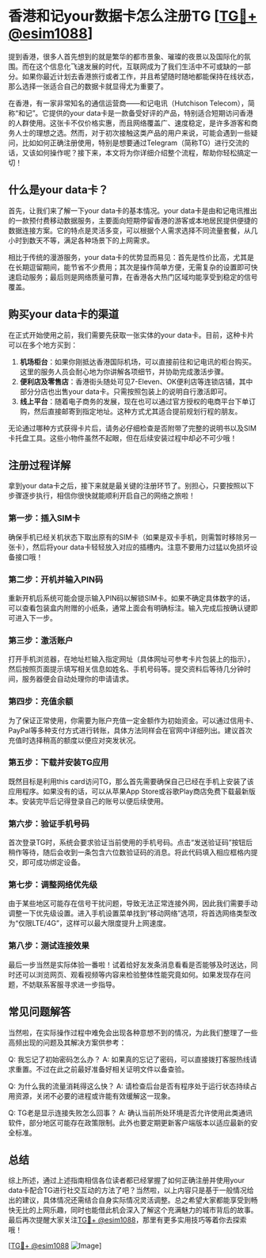 # 香港和记your数据卡怎么注册TG [[TG💪+ @esim1088](https://t.me/s/esim1088)]

提到香港，很多人首先想到的就是繁华的都市景象、璀璨的夜景以及国际化的氛围。而在这个信息化飞速发展的时代，互联网成为了我们生活中不可或缺的一部分。如果你最近计划去香港旅行或者工作，并且希望随时随地都能保持在线状态，那么选择一张适合自己的数据卡就显得尤为重要了。

在香港，有一家非常知名的通信运营商——和记电讯（Hutchison Telecom），简称“和记”。它提供的your data卡是一款备受好评的产品，特别适合短期访问香港的人群使用。这张卡不仅价格实惠，而且网络覆盖广、速度稳定，是许多游客和商务人士的理想之选。然而，对于初次接触这类产品的用户来说，可能会遇到一些疑问，比如如何正确注册使用，特别是想要通过Telegram（简称TG）进行交流的话，又该如何操作呢？接下来，本文将为你详细介绍整个流程，帮助你轻松搞定一切！

## 什么是your data卡？

首先，让我们来了解一下your data卡的基本情况。your data卡是由和记电讯推出的一款预付费移动数据服务，主要面向短期停留香港的游客或本地居民提供便捷的数据连接方案。它的特点是灵活多变，可以根据个人需求选择不同流量套餐，从几小时到数天不等，满足各种场景下的上网需求。

相比于传统的漫游服务，your data卡的优势显而易见：首先是性价比高，尤其是在长期逗留期间，能节省不少费用；其次是操作简单方便，无需复杂的设置即可快速启动服务；最后则是网络质量可靠，在香港各大热门区域均能享受到稳定的信号覆盖。

## 购买your data卡的渠道

在正式开始使用之前，我们需要先获取一张实体的your data卡。目前，这种卡片可以在多个地方买到：

1. **机场柜台**：如果你刚抵达香港国际机场，可以直接前往和记电讯的柜台购买。这里的服务人员会耐心地为你讲解各项细节，并协助完成激活步骤。
2. **便利店及零售店**：香港街头随处可见7-Eleven、OK便利店等连锁店铺，其中部分分店也出售your data卡。只需按照包装上的说明自行激活即可。
3. **线上平台**：随着电子商务的发展，现在也可以通过官方授权的电商平台下单订购，然后直接邮寄到指定地址。这种方式尤其适合提前规划行程的朋友。

无论通过哪种方式获得卡片后，请务必仔细检查是否附带了完整的说明书以及SIM卡托盘工具。这些小物件虽然不起眼，但在后续安装过程中却必不可少哦！

## 注册过程详解

拿到your data卡之后，接下来就是最关键的注册环节了。别担心，只要按照以下步骤逐步执行，相信你很快就能顺利开启自己的网络之旅啦！

### 第一步：插入SIM卡

确保手机已经关机状态下取出原有的SIM卡（如果是双卡手机，则需暂时移除另一张卡），然后将your data卡轻轻放入对应的插槽内。注意不要用力过猛以免损坏设备接口哦！

### 第二步：开机并输入PIN码

重新开机后系统可能会提示输入PIN码以解锁SIM卡。如果不确定具体数字的话，可以查看包装盒内附赠的小纸条，通常上面会有明确标注。输入完成后按确认键即可进入下一步。

### 第三步：激活账户

打开手机浏览器，在地址栏输入指定网址（具体网址可参考卡片包装上的指示），然后按照页面提示填写相关信息如姓名、手机号码等。提交资料后等待几分钟时间，服务器便会自动处理你的申请请求。

### 第四步：充值余额

为了保证正常使用，你需要为账户充值一定金额作为初始资金。可以通过信用卡、PayPal等多种支付方式进行转账，具体方法同样会在官网中详细列出。建议首次充值时选择稍高的额度以便应对突发状况。

### 第五步：下载并安装TG应用

既然目标是利用this card访问TG，那么首先需要确保自己已经在手机上安装了该应用程序。如果没有的话，可以从苹果App Store或谷歌Play商店免费下载最新版本。安装完毕后记得登录自己的账号以便后续使用。

### 第六步：验证手机号码

首次登录TG时，系统会要求验证当前使用的手机号码。点击“发送验证码”按钮后稍作等待，随后会收到一条包含六位数验证码的消息。将此代码填入相应框格内提交，即可成功绑定设备。

### 第七步：调整网络优先级

由于某些地区可能存在信号干扰问题，导致无法正常连接外网，因此我们需要手动调整一下优先级设置。进入手机设置菜单找到“移动网络”选项，将首选网络类型改为“仅限LTE/4G”，这样可以最大限度提升上网速度。

### 第八步：测试连接效果

最后一步当然是实际体验一番啦！试着给好友发条消息看看是否能够及时送达，同时还可以浏览网页、观看视频等内容来检验整体性能究竟如何。如果发现存在问题，不妨联系客服寻求进一步指导。

## 常见问题解答

当然啦，在实际操作过程中难免会出现各种意想不到的情况，为此我们整理了一些高频出现的问题及其解决方案供参考：

Q: 我忘记了初始密码怎么办？
A: 如果真的忘记了密码，可以直接拨打客服热线请求重置。不过在此之前最好准备好相关证明文件以备查验。

Q: 为什么我的流量消耗得这么快？
A: 请检查后台是否有程序处于运行状态持续占用资源，关闭不必要的进程或许能有效缓解这一现象。

Q: TG老是显示连接失败怎么回事？
A: 确认当前所处环境是否允许使用此类通讯软件，部分地区可能存在政策限制。此外也要定期更新客户端版本以适应最新的安全标准。

## 总结

综上所述，通过上述指南相信各位读者都已经掌握了如何正确注册并使用your data卡配合TG进行社交互动的方法了吧？当然啦，以上内容只是基于一般情况给出的建议，具体情况还需结合自身实际情况灵活调整。总之希望大家都能享受到畅快无比的上网乐趣，同时也能借此机会深入了解这个充满魅力的城市背后的故事。最后再次提醒大家关注[TG💪+ @esim1088](https://t.me/s/esim1088)，那里有更多实用技巧等着你去探索哦！

[[TG💪+ @esim1088](https://t.me/s/esim1088) ![Image](https://i.postimg.cc/4NQfJmqS/Snipaste-2025-05-13-00-14-12.png)]